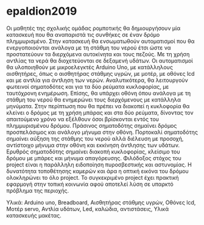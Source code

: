 # epaldion2019

Οι μαθητές της σχολικής ομάδας ρομποτικής θα δημιουργήσουν μία κατασκευή που θα αναπαριστά τις συνθήκες σε έναν δρόμο πλημμυρισμένο. Στην κατασκευή θα ενσωματωθούν αυτοματισμοί που θα ενεργοποιούνται ανάλογα με τη στάθμη του νερού έτσι ώστε να προστατεύουν τα διερχόμενα αυτοκίνητα και τους πεζούς. Με τη χρήση αντλίας τα νερά θα διοχετεύονται σε δεξαμενή υδάτων. Οι αυτοματισμοί θα υλοποιηθούν με μικροελεγκτές Arduino Uno, με κατάλληλους αισθητήρες, όπως  ο αισθητήρας στάθμης υγρών, με μοτέρ, με οθόνες lcd και με αντλία για άντληση των νερών.
Αναλυτικότερα, θα λειτουργούν φωτεινοί σηματοδότες και για τα δύο ρεύματα κυκλοφορίας, με ταυτόχρονη ενημέρωση. Επίσης, θα υπάρχει οθόνη όπου ανάλογα με τη στάθμη του νερού θα ενημερώνει τους διερχόμενους με κατάλληλα μηνύματα. Στην περίπτωση που θα πρέπει να διακοπεί η κυκλοφορία θα κλείνει ο δρόμος με τη χρήση μπάρας και στα δύο ρεύματα, δίνοντας τον απαιτούμενο χρόνο να εξέλθουν όσοι βρίσκονται εντός του πλημμυρισμένου δρόμου. 
Πράσινος σηματοδότης σημαίνει δρόμος προσπελάσιμος και ανάλογο μήνυμα στην οθόνη. Πορτοκαλί σηματοδότης σημαίνει αύξηση της στάθμης του νερού αλλά διέλευση με προσοχή, αντίστοιχο μήνυμα στην οθόνη και εκκίνηση άντλησης των υδάτων. Ερυθρός σηματοδότης σημαίνει διακοπή κυκλοφορίας, κλείσιμο του δρόμου με μπάρες και μήνυμα απαγόρευσης.
Φιλόδοξος στόχος του project είναι η παράλληλη ειδοποίηση πυροσβεστικής και αστυνομίας. Η δυνατότητα τοποθέτησης καμερών και άρα η οπτική εικόνα του δρόμου ολοκληρώνει το όλο project. 
Το συγκεκριμένο project έχει πρακτική εφαρμογή στην τοπική κοινωνία αφού αποτελεί λύση σε υπαρκτό πρόβλημα της περιοχής.

Υλικά:
Arduino uno,
Breadboard,
Αισθητήρας στάθμης υγρών,
Οθόνες lcd,
Μοτέρ servo,
Αντλία υδάτων,
Led, καλώδια, αντιστάσεις,
Υλικά κατασκευής μακέτας.
